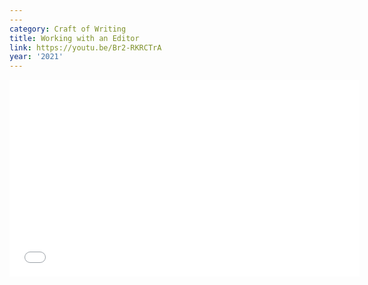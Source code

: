 ```yaml
---
---
category: Craft of Writing
title: Working with an Editor
link: https://youtu.be/Br2-RKRCTrA
year: '2021'
---
```

<iframe width="560" height="315" src="{{ page.link }}" frameborder="0" allowfullscreen></iframe>
